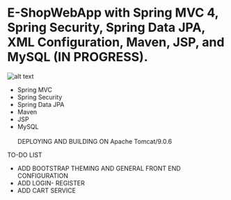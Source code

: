 # E-ShopWebApp with Spring MVC 4, Spring Security, Spring Data JPA, XML Configuration, Maven, JSP, and MySQL (IN PROGRESS).

![alt text](http://4.bp.blogspot.com/-_FcPlpLJlJc/VfiAWDETfHI/AAAAAAAACGE/IWnS0V_sTh0/s1600/spring-mvc-io.png)
- Spring MVC
- Spring Security
- Spring Data JPA
- Maven
- JSP
- MySQL <BR><BR>
DEPLOYING AND BUILDING ON Apache Tomcat/9.0.6

TO-DO LIST
- ADD BOOTSTRAP THEMING AND GENERAL FRONT END CONFIGURATION
- ADD LOGIN- REGISTER 
- ADD CART SERVICE 
